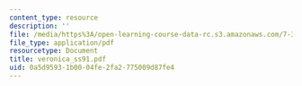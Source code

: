 ```yaml
---
content_type: resource
description: ''
file: /media/https%3A/open-learning-course-data-rc.s3.amazonaws.com/7-340-ubiquitination-the-proteasome-and-human-disease-fall-2004/0a5d95931b0004fe2fa2775009d87fe4_veronica_ss91.pdf
file_type: application/pdf
resourcetype: Document
title: veronica_ss91.pdf
uid: 0a5d9593-1b00-04fe-2fa2-775009d87fe4
---
```

